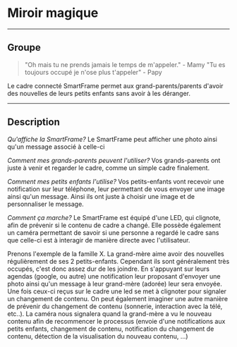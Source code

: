 Miroir magique
===================

---
Groupe
-------------

> "Oh mais tu ne prends jamais le temps de m'appeler." - Mamy
>"Tu es toujours occupé je n'ose plus t'appeler" - Papy

Le cadre connecté SmartFrame permet aux grand-parents/parents d'avoir des nouvelles de leurs petits enfants sans avoir à les déranger.



---
Description
-------------
</i>*Qu'affiche la SmartFrame?*
Le SmartFrame peut afficher une photo ainsi qu'un message associé à celle-ci



*Comment mes grands-parents peuvent l'utiliser?*
Vos grands-parents ont juste à venir et regarder le cadre, comme un simple cadre finalement.

*Comment mes petits enfants l'utilise?*
Vos petits-enfants vont recevoir une notification sur leur téléphone, leur permettant de vous envoyer une image ainsi qu'un message. Ainsi ils ont juste à choisir une image et de personnaliser le message.

<i class="icon-cog"></i> *Comment ça marche?*
Le SmartFrame est équipé d'une LED, qui clignote, afin de prévenir si le contenu de cadre a changé. Elle possède également un caméra permettant de savoir si une personne a regardé le cadre sans que celle-ci est à interagir de manière directe avec l'utilisateur.

Prenons l'exemple de la famille X. La grand-mère aime avoir des nouvelles régulièrement de ses 2 petits-enfants. Cependant ils sont généralement très occupés, c'est donc assez dur de les joindre. En s'appuyant sur leurs agendas (google, ou autre) une notification leur proposant d'envoyer une photo ainsi qu'un message à leur grand-mère (adorée) leur sera envoyée. Une fois ceux-ci reçus sur le cadre une led se met à clignoter pour signaler un changement de contenu. On peut également imaginer une autre manière de prévenir du changement de contenu (sonnerie, interaction avec la télé, etc..). La caméra nous signalera quand la grand-mère a vu le nouveau contenu afin de recommencer le processus (envoie d'une notifications aux petits enfants, changement de contenu, notification du changement de contenu, détection de la visualisation du nouveau contenu, ...)

